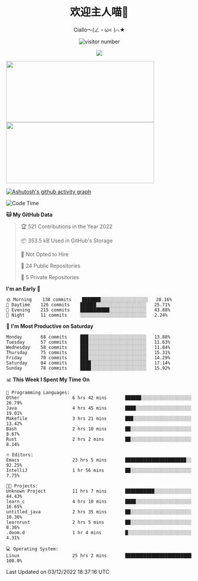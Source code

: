 <div align="center">
  <h1>欢迎主人喵👋</h1>
  <p>Ciallo～(∠・ω< )⌒★</p>
</div>

<p align="center">
  <img src="https://count.getloli.com/get/@Ziqi-Yang?theme=rule34" alt="visitor number" />
</p>

<p align="center">
  <img src="https://skillicons.dev/icons?i=go,java,js,sass,py,godot,flutter,linux,emacs" />
</p>

<a href="https://github.com/Ziqi-Yang?tab=repositories">
   <img height="165" width="400" src="https://github-readme-stats.vercel.app/api?username=Ziqi-Yang&show_icons=true&include_all_commits=true&hide_border=true" />
  <img height="165" width="400" src="https://svg-banners.vercel.app/api?type=luminance&text1=Be%20Fantastic🌞&width=400&height=165" />
</a>


[![Ashutosh's github activity graph](https://activity-graph.herokuapp.com/graph?username=Ziqi-Yang&theme=github)](https://github.com/ashutosh00710/github-readme-activity-graph)

<!--START_SECTION:waka-->
![Code Time](http://img.shields.io/badge/Code%20Time-168%20hrs%2057%20mins-blue)

**🐱 My GitHub Data** 

> 🏆 521 Contributions in the Year 2022
 > 
> 📦 353.5 kB Used in GitHub's Storage 
 > 
> 🚫 Not Opted to Hire
 > 
> 📜 24 Public Repositories 
 > 
> 🔑 5 Private Repositories  
 > 
**I'm an Early 🐤** 

```text
🌞 Morning    138 commits    ███████░░░░░░░░░░░░░░░░░░   28.16% 
🌆 Daytime    126 commits    ██████░░░░░░░░░░░░░░░░░░░   25.71% 
🌃 Evening    215 commits    ███████████░░░░░░░░░░░░░░   43.88% 
🌙 Night      11 commits     ░░░░░░░░░░░░░░░░░░░░░░░░░   2.24%

```
📅 **I'm Most Productive on Saturday** 

```text
Monday       68 commits     ███░░░░░░░░░░░░░░░░░░░░░░   13.88% 
Tuesday      57 commits     ███░░░░░░░░░░░░░░░░░░░░░░   11.63% 
Wednesday    58 commits     ███░░░░░░░░░░░░░░░░░░░░░░   11.84% 
Thursday     75 commits     ███░░░░░░░░░░░░░░░░░░░░░░   15.31% 
Friday       70 commits     ███░░░░░░░░░░░░░░░░░░░░░░   14.29% 
Saturday     84 commits     ████░░░░░░░░░░░░░░░░░░░░░   17.14% 
Sunday       78 commits     ████░░░░░░░░░░░░░░░░░░░░░   15.92%

```


📊 **This Week I Spent My Time On** 

```text
💬 Programming Languages: 
Other                    6 hrs 42 mins       ██████░░░░░░░░░░░░░░░░░░░   26.79% 
Java                     4 hrs 45 mins       ████░░░░░░░░░░░░░░░░░░░░░   19.01% 
Makefile                 3 hrs 21 mins       ███░░░░░░░░░░░░░░░░░░░░░░   13.42% 
Bash                     2 hrs 10 mins       ██░░░░░░░░░░░░░░░░░░░░░░░   8.67% 
Rust                     2 hrs 2 mins        ██░░░░░░░░░░░░░░░░░░░░░░░   8.14%

🔥 Editors: 
Emacs                    23 hrs 5 mins       ███████████████████████░░   92.25% 
IntelliJ                 1 hr 56 mins        ██░░░░░░░░░░░░░░░░░░░░░░░   7.75%

🐱‍💻 Projects: 
Unknown Project          11 hrs 7 mins       ███████████░░░░░░░░░░░░░░   44.43% 
learn_c                  4 hrs 10 mins       ████░░░░░░░░░░░░░░░░░░░░░   16.65% 
untitled_java            2 hrs 35 mins       ██░░░░░░░░░░░░░░░░░░░░░░░   10.36% 
learnrust                2 hrs 5 mins        ██░░░░░░░░░░░░░░░░░░░░░░░   8.36% 
.doom.d                  1 hr 4 mins         █░░░░░░░░░░░░░░░░░░░░░░░░   4.31%

💻 Operating System: 
Linux                    25 hrs 2 mins       █████████████████████████   100.0%

```


 Last Updated on 03/12/2022 18:37:16 UTC
<!--END_SECTION:waka-->
